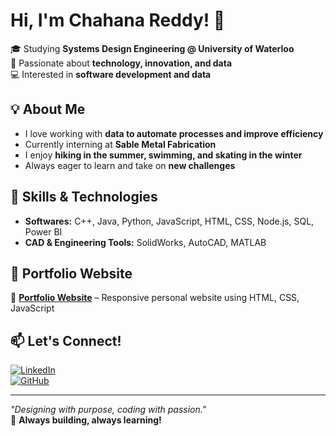 # Hi, I'm Chahana Reddy! 👋

🎓 Studying **Systems Design Engineering @ University of Waterloo**  
🔧 Passionate about **technology, innovation, and data**  
💻 Interested in **software development and data**  

## 💡 About Me
- I love working with **data to automate processes and improve efficiency**  
- Currently interning at **Sable Metal Fabrication**  
- I enjoy **hiking in the summer, swimming, and skating in the winter**  
- Always eager to learn and take on **new challenges**  

## 🚀 Skills & Technologies
- **Softwares:** C++, Java, Python, JavaScript, HTML, CSS, Node.js, SQL, Power BI
- **CAD & Engineering Tools:** SolidWorks, AutoCAD, MATLAB

## 📂 Portfolio Website
🔹 **[Portfolio Website](https://chahanareddy.netlify.app/)** – Responsive personal website using HTML, CSS, JavaScript

## 📫 Let's Connect!
[![LinkedIn](https://img.shields.io/badge/LinkedIn-0077B5?style=for-the-badge&logo=linkedin&logoColor=white)](https://www.linkedin.com/in/chahana-reddy-952a43281/)  
[![GitHub](https://img.shields.io/badge/GitHub-171515?style=for-the-badge&logo=github&logoColor=white)](https://github.com/Chahanareddy)  

---

*"Designing with purpose, coding with passion."*  
🚀 **Always building, always learning!**
